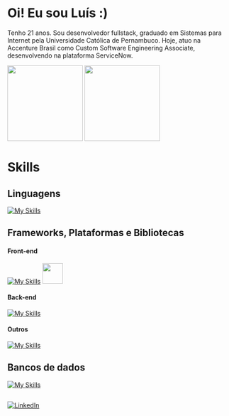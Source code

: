 # Oi! Eu sou Luís :)

Tenho 21 anos. Sou desenvolvedor fullstack, graduado em Sistemas para Internet pela Universidade Católica de Pernambuco. Hoje, atuo na Accenture Brasil como Custom Software Engineering Associate, desenvolvendo na plataforma ServiceNow.

<div>
  <img height="170rem" src="https://github-readme-stats.vercel.app/api?username=louixpng&theme=tokyonight&show_icons=true&hide_border=true&count_private=true"/>
  <img height="170rem" src="https://github-readme-stats.vercel.app/api/top-langs/?username=louixpng&theme=tokyonight&show_icons=true&hide_border=true&layout=compact"/>
</div>

# Skills

## Linguagens
[![My Skills](https://skillicons.dev/icons?i=js,ts,java)](https://skillicons.dev)

## Frameworks, Plataformas e Bibliotecas
#### Front-end 
[![My Skills](https://skillicons.dev/icons?i=react,tailwind,bootstrap,vite)](https://skillicons.dev)
<img height="46rem" src="https://user-images.githubusercontent.com/25181517/190887639-d0ba4ec9-ddbe-45dd-bea1-4db83846503e.png"/>

#### Back-end
[![My Skills](https://skillicons.dev/icons?i=nodejs,express,prisma,sequelize,spring)](https://skillicons.dev)

#### Outros
[![My Skills](https://skillicons.dev/icons?i=npm,git,figma,photoshop,illustrator)](https://skillicons.dev)

## Bancos de dados
[![My Skills](https://skillicons.dev/icons?i=postgresql,supabase)](https://skillicons.dev)

##

[![LinkedIn](https://img.shields.io/badge/LinkedIn-0077B5?style=for-the-badge&logo=linkedin&logoColor=white)](https://www.linkedin.com/in/luismsmelo/)

<!--
**louixpng/louixpng** is a ✨ _special_ ✨ repository because its `README.md` (this file) appears on your GitHub profile.

Here are some ideas to get you started:

- 🔭 I’m currently working on ...
- 🌱 I’m currently learning ...
- 👯 I’m looking to collaborate on ...
- 🤔 I’m looking for help with ...
- 💬 Ask me about ...
- 📫 How to reach me: ...
- 😄 Pronouns: ...
- ⚡ Fun fact: ...
-->
